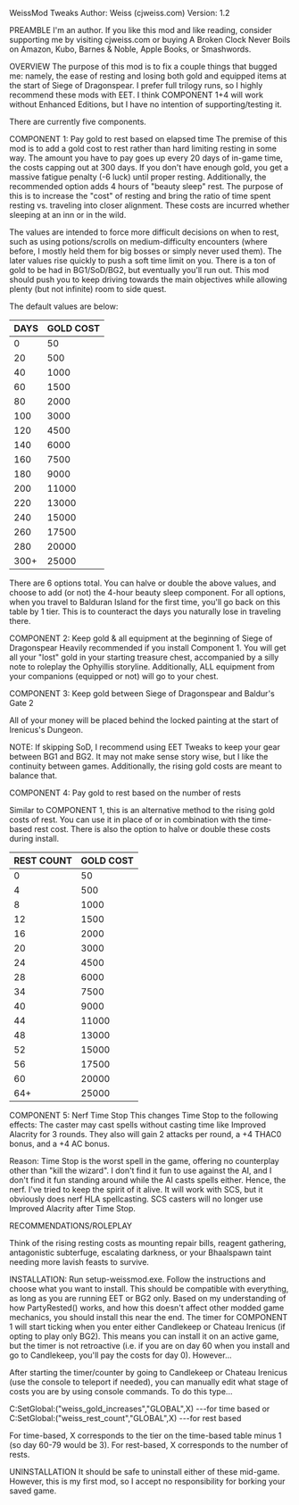 WeissMod Tweaks
Author: Weiss (cjweiss.com)
Version: 1.2

PREAMBLE
I'm an author. If you like this mod and like reading, consider supporting me by visiting cjweiss.com or buying A Broken Clock Never Boils on Amazon, Kubo, Barnes & Noble, Apple Books, or Smashwords.

OVERVIEW
The purpose of this mod is to fix a couple things that bugged me: namely, the ease of resting and losing both gold and equipped items at the start of Siege of Dragonspear. I prefer full trilogy runs, so I highly recommend these mods with EET. I think COMPONENT 1+4 will work without Enhanced Editions, but I have no intention of supporting/testing it.

There are currently five components.

COMPONENT 1: Pay gold to rest based on elapsed time
The premise of this mod is to add a gold cost to rest rather than hard limiting resting in some way. The amount you have to pay goes up every 20 days of in-game time, the costs capping out at 300 days. If you don't have enough gold, you get a massive fatigue penalty (-6 luck) until proper resting. Additionally, the recommended option adds 4 hours of "beauty sleep" rest. The purpose of this is to increase the "cost" of resting and bring the ratio of time spent resting vs. traveling into closer alignment. These costs are incurred whether sleeping at an inn or in the wild.

The values are intended to force more difficult decisions on when to rest, such as using potions/scrolls on medium-difficulty encounters (where before, I mostly held them for big bosses or simply never used them). The later values rise quickly to push a soft time limit on you. There is a ton of gold to be had in BG1/SoD/BG2, but eventually you'll run out. This mod should push you to keep driving towards the main objectives while allowing plenty (but not infinite) room to side quest.

The default values are below:

DAYS	|	GOLD COST
---	|	---
0	| 50
20	|	500
40	|	1000
60	|	1500
80	|	2000
100	|	3000
120	|	4500
140	|	6000
160	|	7500
180	|	9000
200	|	11000
220	|	13000
240	|	15000
260	|	17500
280	|	20000
300+	|	25000

There are 6 options total. You can halve or double the above values, and choose to add (or not) the 4-hour beauty sleep component. For all options, when you travel to Balduran Island for the first time, you'll go back on this table by 1 tier. This is to counteract the days you naturally lose in traveling there.

COMPONENT 2: Keep gold & all equipment at the beginning of Siege of Dragonspear
Heavily recommended if you install Component 1. You will get all your "lost" gold in your starting treasure chest, accompanied by a silly note to roleplay the Ophyillis storyline. Additionally, ALL equipment from your companions (equipped or not) will go to your chest.

COMPONENT 3: Keep gold between Siege of Dragonspear and Baldur's Gate 2

All of your money will be placed behind the locked painting at the start of Irenicus's Dungeon.

NOTE: If skipping SoD, I recommend using EET Tweaks to keep your gear between BG1 and BG2. It may not make sense story wise, but I like the continuity between games. Additionally, the rising gold costs are meant to balance that.

COMPONENT 4: Pay gold to rest based on the number of rests

Similar to COMPONENT 1, this is an alternative method to the rising gold costs of rest. You can use it in place of or in combination with the time-based rest cost. There is also the option to halve or double these costs during install.

REST COUNT	|	GOLD COST
---	|	---
0	| 50
4 |	500
8 |	1000
12  |	1500
16  |	2000
20  |	3000
24  |	4500
28  |	6000
34  |	7500
40  |	9000
44  |	11000
48  |	13000
52  |	15000
56  |	17500
60  |	20000
64+ |	25000

COMPONENT 5: Nerf Time Stop
This changes Time Stop to the following effects: The caster may cast spells without casting time like Improved Alacrity for 3 rounds. They also will gain 2 attacks per round, a +4 THAC0 bonus, and a +4 AC bonus.

Reason: Time Stop is the worst spell in the game, offering no counterplay other than "kill the wizard". I don't find it fun to use against the AI, and I don't find it fun standing around while the AI casts spells either. Hence, the nerf. I've tried to keep the spirit of it alive. It will work with SCS, but it obviously does nerf HLA spellcasting. SCS casters will no longer use Improved Alacrity after Time Stop.

RECOMMENDATIONS/ROLEPLAY

Think of the rising resting costs as mounting repair bills, reagent gathering, antagonistic subterfuge, escalating darkness, or your Bhaalspawn taint needing more lavish feasts to survive.

INSTALLATION:
Run setup-weissmod.exe. Follow the instructions and choose what you want to install. This should be compatible with everything, as long as you are running EET or BG2 only. Based on my understanding of how PartyRested() works, and how this doesn't affect other modded game mechanics, you should install this near the end. The timer for COMPONENT 1 will start ticking when you enter either Candlekeep or Chateau Irenicus (if opting to play only BG2). This means you can install it on an active game, but the timer is not retroactive (i.e. if you are on day 60 when you install and go to Candlekeep, you'll pay the costs for day 0). However...

After starting the timer/counter by going to Candlekeep or Chateau Irenicus (use the console to teleport if needed), you can manually edit what stage of costs you are by using console commands. To do this type...

C:SetGlobal:("weiss_gold_increases","GLOBAL",X)  ---for time based
or
C:SetGlobal:("weiss_rest_count","GLOBAL",X)  ---for rest based

For time-based, X corresponds to the tier on the time-based table minus 1 (so day 60-79 would be 3).
For rest-based, X corresponds to the number of rests.

UNINSTALLATION
It should be safe to uninstall either of these mid-game. However, this is my first mod, so I accept no responsibility for borking your saved game.
